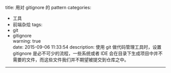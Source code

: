 title: 用对 gitignore 的 pattern
categories: 
  - 工具
  - 前端杂烩
tags:
  - git
  - gitignore  
warning: true  
date: 2015-09-06 11:33:54
description: 使用 git 做代码管理工具时，设置 gitignore 是必不可少的流程，一些系统或者 IDE 会在目录下生成项目中并不需要的文件，而这些文件我们并不期望被提交到仓库之中。
---


